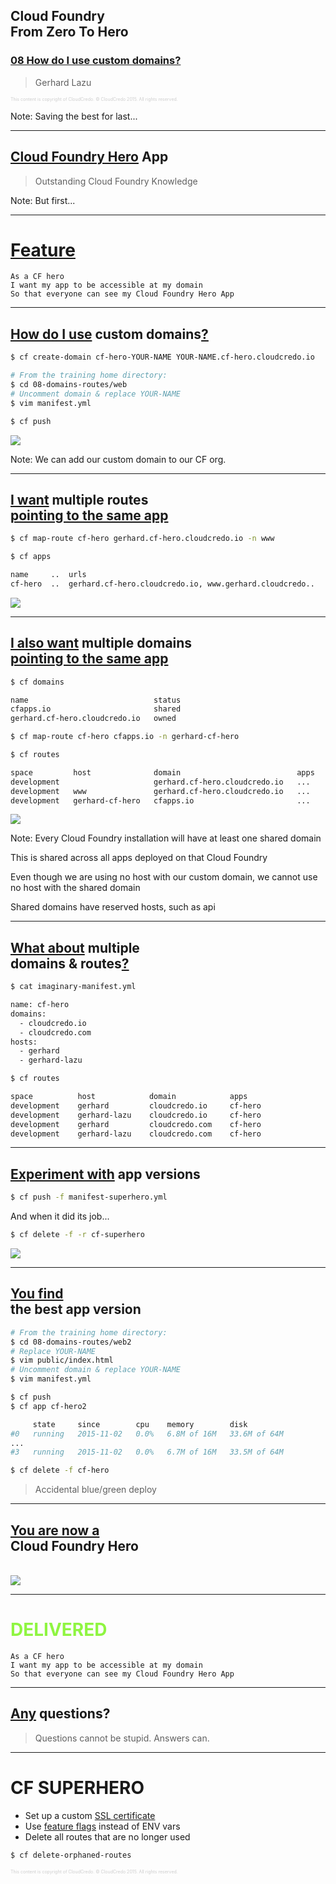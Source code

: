 ## Cloud Foundry <br />From Zero To Hero
### [08 How do I use custom domains?](#/0)

> Gerhard Lazu

<p style="font-size: 50%; opacity: 0.2;">
  This content is copyright of CloudCredo. &copy; CloudCredo 2015. All rights reserved.
</p>

Note:
  Saving the best for last...

---

## [Cloud Foundry Hero](#/2) App

> Outstanding Cloud Foundry Knowledge

Note:
  But first...

---


# [Feature](#/2)

```nohighlight
As a CF hero
I want my app to be accessible at my domain
So that everyone can see my Cloud Foundry Hero App
```

---

## [How do I use](#/3) custom domains[?](#/3)

```bash
$ cf create-domain cf-hero-YOUR-NAME YOUR-NAME.cf-hero.cloudcredo.io
```

```bash
# From the training home directory:
$ cd 08-domains-routes/web
# Uncomment domain & replace YOUR-NAME
$ vim manifest.yml
```

```bash
$ cf push
```

<img src="images/cf-hero.png" style="background:none; border:none; box-shadow:none;" />

Note:
  We can add our custom domain to our CF org.

---

## [I want](#/4) multiple routes <br />[pointing to the same app](#/3)

```bash
$ cf map-route cf-hero gerhard.cf-hero.cloudcredo.io -n www
```

```bash
$ cf apps

name     ..  urls
cf-hero  ..  gerhard.cf-hero.cloudcredo.io, www.gerhard.cloudcredo..
```

<img src="images/www-cf-hero.png" style="background:none; border:none; box-shadow:none;" />

---

## [I also want](#/5) multiple domains <br />[pointing to the same app](#/5)

```bash
$ cf domains

name                            status
cfapps.io                       shared
gerhard.cf-hero.cloudcredo.io   owned
```

```bash
$ cf map-route cf-hero cfapps.io -n gerhard-cf-hero
```

```bash
$ cf routes

space         host              domain                          apps
development                     gerhard.cf-hero.cloudcredo.io   ...
development   www               gerhard.cf-hero.cloudcredo.io   ...
development   gerhard-cf-hero   cfapps.io                       ...
```

<img src="images/cfapps-cf-hero.png" style="background:none; border:none; box-shadow:none;" />

Note:
  Every Cloud Foundry installation will have at least one shared domain

  This is shared across all apps deployed on that Cloud Foundry

  Even though we are using no host with our custom domain, we cannot use no host with the shared domain

  Shared domains have reserved hosts, such as api

---

## [What about](#/6) multiple <br />domains &amp; routes[?](#/6)

```bash
$ cat imaginary-manifest.yml

name: cf-hero
domains:
  - cloudcredo.io
  - cloudcredo.com
hosts:
  - gerhard
  - gerhard-lazu
```

```bash
$ cf routes

space          host            domain            apps
development    gerhard         cloudcredo.io     cf-hero
development    gerhard-lazu    cloudcredo.io     cf-hero
development    gerhard         cloudcredo.com    cf-hero
development    gerhard-lazu    cloudcredo.com    cf-hero
```

---

## [Experiment with](#/7) app versions

```bash
$ cf push -f manifest-superhero.yml
```

And when it did its job...

```bash
$ cf delete -f -r cf-superhero
```

<img src="images/cf-superhero.png" style="background:none; border:none; box-shadow:none;" />

---

## [You find](#/8) <br />the best app version

```bash
# From the training home directory:
$ cd 08-domains-routes/web2
# Replace YOUR-NAME
$ vim public/index.html
# Uncomment domain & replace YOUR-NAME
$ vim manifest.yml
```

```bash
$ cf push
$ cf app cf-hero2

     state     since        cpu    memory        disk
#0   running   2015-11-02   0.0%   6.8M of 16M   33.6M of 64M
...
#3   running   2015-11-02   0.0%   6.7M of 16M   33.5M of 64M
```

```bash
$ cf delete -f cf-hero
```

> Accidental blue/green deploy

---

## [You are now a](#/9) <br />Cloud Foundry Hero

<br />

<img src="images/cf-hero2.png" style="background:none; border:none; box-shadow:none;" />

---

# <span style="color: #8FF541;">DELIVERED</span>

```nohighlight
As a CF hero
I want my app to be accessible at my domain
So that everyone can see my Cloud Foundry Hero App
```

---

## [Any](#/11) questions?

> Questions cannot be stupid. Answers can.

---

# CF SUPERHERO

  * Set up a custom [SSL certificate](http://www.selfsignedcertificate.com/)
  * Use [feature flags](https://docs.cloudfoundry.org/adminguide/listing-feature-flags.html) instead of ENV vars
  * Delete all routes that are no longer used

```bash
$ cf delete-orphaned-routes
```

<p style="font-size: 50%; opacity: 0.2;">
  This content is copyright of CloudCredo. &copy; CloudCredo 2015. All rights reserved.
</p>

